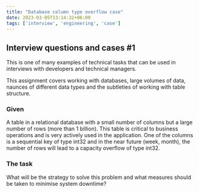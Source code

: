 ```yaml
---
title: "Database column type overflow case"
date: 2023-03-05T13:14:32+06:00
tags: ['interview', 'engineering', 'case']
---
```


## Interview questions and cases #1
This is one of many examples of technical tasks that can be used in interviews with developers and technical managers.

This assignment covers working with databases, large volumes of data, naunces of different data types and the subtleties of working with table structure.

<!--more-->

### Given
A table in a relational database with a small number of columns but a large number of rows (more than 1 billion).
This table is critical to business operations and is very actively used in the application.
One of the columns is a sequential key of type int32 and in the near future (week, month), the number of rows will lead to a capacity overflow of type int32.

### The task
What will be the strategy to solve this problem and what measures should be taken to minimise system downtime?